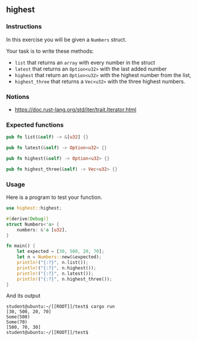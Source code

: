 ## highest

### Instructions

In this exercise you will be given a `Numbers` struct.

Your task is to write these methods:

- `list` that returns an `array` with every number in the struct
- `latest` that returns an `Option<u32>` with the last added number
- `highest` that return an `Option<u32>` with the highest number from the list,
- `highest_three` that returns a `Vec<u32>` with the three highest numbers.

### Notions

- https://doc.rust-lang.org/std/iter/trait.Iterator.html

### Expected functions

```rust
pub fn list(&self) -> &[u32] {}

pub fn latest(&self) -> Option<u32> {}

pub fn highest(&self) -> Option<u32> {}

pub fn highest_three(&self) -> Vec<u32> {}
```

### Usage

Here is a program to test your function.

```rust
use highest::highest;

#[derive(Debug)]
struct Numbers<'a> {
    numbers: &'a [u32],
}

fn main() {
    let expected = [30, 500, 20, 70];
    let n = Numbers::new(&expected);
    println!("{:?}", n.list());
    println!("{:?}", n.highest());
    println!("{:?}", n.latest());
    println!("{:?}", n.highest_three());
}
```

And its output

```console
student@ubuntu:~/[[ROOT]]/test$ cargo run
[30, 500, 20, 70]
Some(500)
Some(70)
[500, 70, 30]
student@ubuntu:~/[[ROOT]]/test$
```
